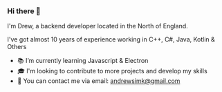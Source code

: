 ### Hi there 👋

I'm Drew, a backend developer located in the North of England.

I've got almost 10 years of experience working in C++, C#, Java, Kotlin & Others


<!--
**drewsimkins/drewsimkins** is a ✨ _special_ ✨ repository because its `README.md` (this file) appears on your GitHub profile.

Here are some ideas to get you started:

- 🔭 I’m currently working on ...
- 🌱 I’m currently learning ...
- 👯 I’m looking to collaborate on ...
- 🤔 I’m looking for help with ...
- 💬 Ask me about ...
- 📫 How to reach me: ...
- 😄 Pronouns: ...
- ⚡ Fun fact: ...
-->

- 📚 I’m currently learning Javascript & Electron
- 🎓 I'm looking to contribute to more projects and develop my skills
- 📮 You can contact me via email: andrewsimk@gmail.com

